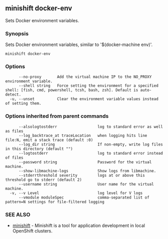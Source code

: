 ## minishift docker-env

Sets Docker environment variables.

### Synopsis


Sets Docker environment variables, similar to '$(docker-machine env)'.

```
minishift docker-env
```

### Options

```
      --no-proxy       Add the virtual machine IP to the NO_PROXY environment variable.
      --shell string   Force setting the environment for a specified shell: [fish, cmd, powershell, tcsh, bash, zsh]. Default is auto-detect.
  -u, --unset          Clear the environment variable values instead of setting them.
```

### Options inherited from parent commands

```
      --alsologtostderr                  log to standard error as well as files
      --log_backtrace_at traceLocation   when logging hits line file:N, emit a stack trace (default :0)
      --log_dir string                   If non-empty, write log files in this directory (default "")
      --logtostderr                      log to standard error instead of files
      --password string                  Password for the virtual machine.
      --show-libmachine-logs             Show logs from libmachine.
      --stderrthreshold severity         logs at or above this threshold go to stderr (default 2)
      --username string                  User name for the virtual machine.
  -v, --v Level                          log level for V logs
      --vmodule moduleSpec               comma-separated list of pattern=N settings for file-filtered logging
```

### SEE ALSO
* [minishift](minishift.md)	 - Minishift is a tool for application development in local OpenShift clusters.

